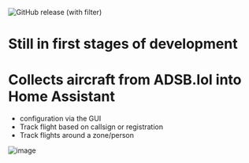 ![GitHub release (with filter)](https://img.shields.io/github/v/release/vingerha/ha_adsb_lol)

# Still in first stages of development

# Collects aircraft from ADSB.lol into Home Assistant
- configuration via the GUI
- Track flight based on callsign or registration
- Track flights around a zone/person


 ![image](https://github.com/vingerha/ha_adsb_lol/assets/44190435/7ea6450f-f403-4188-85a7-5499798df759)


